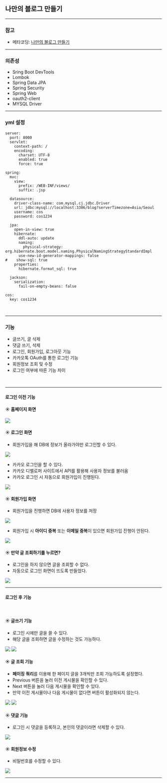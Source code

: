 ## 나만의 블로그 만들기

<hr/>

### 참고

- 메타코딩: [나만의 블로그 만들기](https://www.youtube.com/watch?v=6bhF5o4gAOs&list=PL93mKxaRDidECgjOBjPgI3Dyo8ka6Ilqm)

<hr/>

### 의존성

- Sring Boot DevTools
- Lombok
- Spring Data JPA
- Spring Security
- Spring Web
- oauth2-client
- MYSQL Driver

<hr/>

### yml 설정

```
server:
  port: 8000
  servlet:
    context-path: /
    encoding:
      charset: UTF-8
      enabled: true
      force: true
    
spring:
  mvc:
    view:
      prefix: /WEB-INF/views/
      suffix: .jsp
      
  datasource:
    driver-class-name: com.mysql.cj.jdbc.Driver
    url: jdbc:mysql://localhost:3306/blog?serverTimezone=Asia/Seoul
    username: cos
    password: cos1234
    
  jpa:
    open-in-view: true
    hibernate:
      ddl-auto: update
      naming:
        physical-strategy: org.hibernate.boot.model.naming.PhysicalNamingStrategyStandardImpl
      use-new-id-generator-mappings: false
#    show-sql: true
    properties:
      hibernate.format_sql: true

  jackson:
    serialization:
      fail-on-empty-beans: false
      
cos:
  key: cos1234
```

<br/>

<hr/>

### 기능

- 글쓰기, 글 삭제
- 댓글 쓰기, 삭제
- 로그인, 회원가입, 로그아웃 기능
- 카카오톡 OAuth를 통한 로그인 기능
- 회원정보 조회 및 수정
- 로그인 여부에 따른 기능 차이

<br/>

<hr/>

#### 로그인 이전 기능

#### :sunny: 홈페이지 화면

<img src="image/home.jpg">

<br/>

#### :sunny: 로그인 화면

- 회원가입을 해 DB에 정보가 올라가야만 로그인할 수 있다.


<img src="image/login.jpg">

- 카카오 로그인을 할 수 있다.
- 카카오 디벨로퍼 사이트에서 API를 활용해 사용자 정보를 불러옴
- 카카오 로그인 시 자동으로 회원가입이 진행된다.

<img src="image/kakao.jpg">

<br/>

#### :sunny: 회원가입 화면

- 회원가입을 진행하면 DB에 사용자 정보를 저장

<img src="image/signup.jpg">

- 회원가입 시 **아이디 중복** 또는 **이메일 중복**이 있으면 회원가입 진행이 안된다.

<img src="image/fail.jpg">

<br/>

#### :sunny: 만약 글 조회하기를 누르면?

- 로그인을 하지 않으면 글을 조회할 수 없다.
- 자동으로 로그인 화면이 뜨도록 만들었다.

<img src="image/login.jpg">

<br/>

<hr/>

#### 로그인 후 기능

<br/>

#### :sunny: 글쓰기 기능

- 로그인 시에만 글을 쓸 수 있다.
- 해당 글을 조회하면 글을 수정하는 것도 가능하다.

<img src="image/write.jpg">

<img src="image/content.jpg">

<br/>

#### :sunny: 글 조회 기능

- **페이징 쿼리**를 이용해 한 페이지 글을 3개씩만 조회 가능하도록 설정했다.
- Previous 버튼을 눌러 이전 게시물을 확인할 수 있다.
- Next 버튼을 눌러 다음 게시물을 확인할 수 있다.
- 만약 이전 게시물이나 다음 게시물이 없다면 버튼이 활성화되지 않는다.

<img src="image/previous.jpg">

<img src="image/next.jpg">

<br/>

#### :sunny: 댓글 기능

- 로그인 시 댓글을 등록하고, 본인의 댓글이라면 삭제할 수 있다.

<img src="image/reply.jpg">

<br/>

#### :sunny: 회원정보 수정

- 비밀번호를 수정할 수 있다.

<img src="image/user_info.jpg">

<br/>

<hr/>
